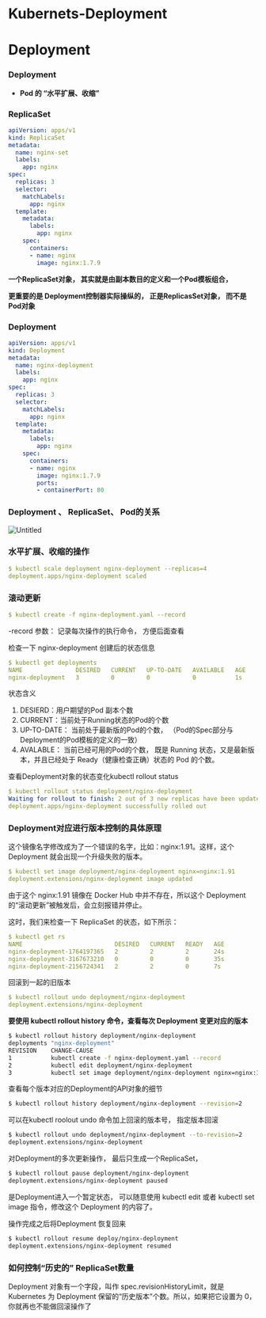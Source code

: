# Kubernets-Deployment

# Deployment

### Deployment

- **Pod 的 “水平扩展、收缩”**

### ReplicaSet

```yaml
apiVersion: apps/v1
kind: ReplicaSet
metadata:
  name: nginx-set
  labels:
    app: nginx
spec:
  replicas: 3
  selector:
    matchLabels:
      app: nginx
  template:
    metadata:
      labels:
        app: nginx
    spec:
      containers:
      - name: nginx
        image: nginx:1.7.9
```

**一个ReplicaSet对象， 其实就是由副本数目的定义和一个Pod模板组合，** 

**更重要的是 Deployment控制器实际操纵的， 正是ReplicasSet对象， 而不是Pod对象**

### Deployment

```yaml
apiVersion: apps/v1
kind: Deployment
metadata:
  name: nginx-deployment
  labels:
    app: nginx
spec:
  replicas: 3
  selector:
    matchLabels:
      app: nginx
  template:
    metadata:
      labels:
        app: nginx
    spec:
      containers:
      - name: nginx
        image: nginx:1.7.9
        ports:
        - containerPort: 80
```

### Deployment 、 ReplicaSet、 Pod的关系

![Untitled](https://s3-us-west-2.amazonaws.com/secure.notion-static.com/578b220b-19f1-4839-af2b-9d3ec214e343/Untitled.png)

### 水平扩展、收缩的操作

```yaml
$ kubectl scale deployment nginx-deployment --replicas=4
deployment.apps/nginx-deployment scaled
```

### 滚动更新

```yaml
$ kubectl create -f nginx-deployment.yaml --record
```

-record 参数： 记录每次操作的执行命令， 方便后面查看

检查一下 nginx-deployment 创建后的状态信息

```yaml
$ kubectl get deployments
NAME               DESIRED   CURRENT   UP-TO-DATE   AVAILABLE   AGE
nginx-deployment   3         0         0            0           1s
```

状态含义

1. DESIERD：用户期望的Pod 副本个数
2. CURRENT：当前处于Running状态的Pod的个数
3. UP-TO-DATE： 当前处于最新版的Pod的个数，  （Pod的Spec部分与Deployment的Pod模板的定义的一致）
4. AVALABLE： 当前已经可用的Pod的个数， 既是 Running 状态，又是最新版本，并且已经处于 Ready（健康检查正确）状态的 Pod 的个数。

查看Deployment对象的状态变化kubectl rollout status

```yaml
$ kubectl rollout status deployment/nginx-deployment
Waiting for rollout to finish: 2 out of 3 new replicas have been updated...
deployment.apps/nginx-deployment successfully rolled out
```

### Deployment对应进行版本控制的具体原理

这个镜像名字修改成为了一个错误的名字，比如：nginx:1.91。这样，这个 Deployment 就会出现一个升级失败的版本。

```yaml
$ kubectl set image deployment/nginx-deployment nginx=nginx:1.91
deployment.extensions/nginx-deployment image updated
```

由于这个 nginx:1.91 镜像在 Docker Hub 中并不存在，所以这个 Deployment 的“滚动更新”被触发后，会立刻报错并停止。

这时，我们来检查一下 ReplicaSet 的状态，如下所示：

```yaml
$ kubectl get rs
NAME                          DESIRED   CURRENT   READY   AGE
nginx-deployment-1764197365   2         2         2       24s
nginx-deployment-3167673210   0         0         0       35s
nginx-deployment-2156724341   2         2         0       7s
```

回滚到一起的旧版本

```yaml
$ kubectl rollout undo deployment/nginx-deployment
deployment.extensions/nginx-deployment
```

**要使用 kubectl rollout history 命令，查看每次 Deployment 变更对应的版本**

```bash
$ kubectl rollout history deployment/nginx-deployment
deployments "nginx-deployment"
REVISION    CHANGE-CAUSE
1           kubectl create -f nginx-deployment.yaml --record
2           kubectl edit deployment/nginx-deployment
3           kubectl set image deployment/nginx-deployment nginx=nginx:1.91
```

查看每个版本对应的Deployment的API对象的细节

```bash
$ kubectl rollout history deployment/nginx-deployment --revision=2
```

可以在kubectl roolout undo 命令加上回滚的版本号， 指定版本回滚

```bash
$ kubectl rollout undo deployment/nginx-deployment --to-revision=2
deployment.extensions/nginx-deployment
```

对Deployment的多次更新操作， 最后只生成一个ReplicaSet，

```bash
$ kubectl rollout pause deployment/nginx-deployment
deployment.extensions/nginx-deployment paused
```

是Deployment进入一个暂定状态，  可以随意使用 kubectl edit 或者 kubectl set image 指令，修改这个 Deployment 的内容了。

操作完成之后将Deployment 恢复回来

```bash
$ kubectl rollout resume deploy/nginx-deployment
deployment.extensions/nginx-deployment resumed
```

### 如何控制“历史的” ReplicaSet数量

Deployment 对象有一个字段，叫作 spec.revisionHistoryLimit，就是 Kubernetes 为 Deployment 保留的“历史版本”个数。所以，如果把它设置为 0，你就再也不能做回滚操作了

